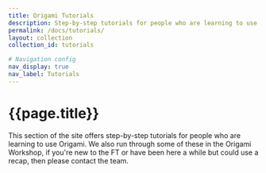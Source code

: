 ```yaml
---
title: Origami Tutorials
description: Step-by-step tutorials for people who are learning to use Origami.
permalink: /docs/tutorials/
layout: collection
collection_id: tutorials

# Navigation config
nav_display: true
nav_label: Tutorials
---
```



# {{page.title}}

This section of the site offers step-by-step tutorials for people who are learning to use Origami. We also run through some of these in the Origami Workshop, if you're new to the FT or have been here a while but could use a recap, then please contact the team.
